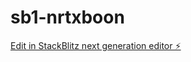 # sb1-nrtxboon

[Edit in StackBlitz next generation editor ⚡️](https://stackblitz.com/~/github.com/Voxgaaa/sb1-nrtxboon)